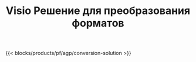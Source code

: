 ﻿---
title: Visio Решение для преобразования форматов 
weight: 7730
url: /ru/conversion
limit: 
description: API и бесплатные приложения для преобразования форматов файлов VSDX, VSX, VTX, VDX, VSSX, VSTX, VSDM, VSSM и VSTM
---
{{< blocks/products/pf/agp/conversion-solution >}} 